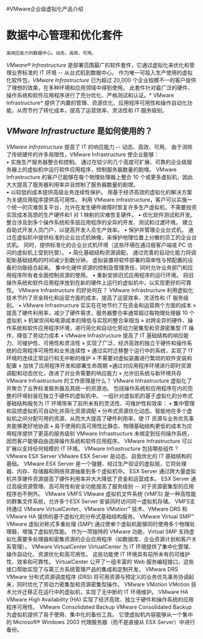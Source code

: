 #VMware企业级虚拟化产品介绍
# 数据中心管理和优化套件
 

    高响应能力的数据中心。动态，高效，可用。
*VMware® Infrastructure* 是部署范围最广的软件套件，它通过虚拟化来优化和管理业界标准的 IT 环境 -- 从台式机到数据中心。 作为唯一可投入生产使用的虚拟化软件包，*VMware Infrastructure* 已为超过 20,000 个企业规模不一的客户提供了理想的效果，在多种环境和应用领域中得到使用。 此套件针对最广泛的硬件、操作系统和软件应用程序进行了充分优化、严格测试和认证。* VMware Infrastructure* 提供了内置的管理、资源优化、应用程序可用性和操作自动化功能，从而节约了转化成本，提高了运营效率、灵活性和 IT 服务级别。  
## *VMware Infrastructure* 是如何使用的？
  
*VMware Infrastructure* 提高了 IT 的响应能力       -- 动态、高效、可用。 由于消除了传统硬件的许多局限性，VMware Infrastructure 使企业能够：  
•	实施生产服务器整合和控制。 通过在较少的几个高度可扩展、可靠的企业级服务器上的虚拟机中运行软件应用程序，控制服务器数量的剧增。 VMware Infrastructure 的客户已能够在每个物理处理器上整合 10 个或更多虚拟机，因此大大提高了服务器利用率并且控制了服务器数量的剧增。  
•	以较低的成本提供高级业务连续性保护。 用基于经济高效的虚拟化的解决方案为关键应用程序提供高可用性。 利用 VMware Infrastructure，客户可以实施一个统一的灾难恢复平台，允许在发生硬件故障时恢复许多生产虚拟机，不需要投资实现成本高昂的生产硬件和1 对 1 映射的灾难恢复硬件。
•	优化软件测试和开发。 整合涉及到多个操作系统和多层应用程序的全异的开发、测试和过渡环境。 建立自助式开发人员门户，以提高开发人员生产效率。
•	保护并管理企业台式机。 通过在虚拟机中提供标准的企业台式机映像，来保护地理位置上分散的员工的企业台式机。 同时，提供标准化的企业台式机环境（这些环境在通过瘦客户端或 PC 访问的虚拟机上受到托管）。
•	简化基础结构资源调配。 通过完善的自动化能力将调配新基础结构的时间减少到数分钟。 虚拟装置将软件部署的简单性与预配置的设备的功能结合起来。 集中化硬件资源的控制及管理责任，同时允许业务部门和应用程序所有者全面控制资源的使用。
•	重新安排旧式应用程序的运行环境。 将旧操作系统和软件应用程序放到在新的硬件上运行的虚拟机中，以实现更好的可靠性。
VMware Infrastructure 的好处何在？
VMware Infrastructure 利用虚拟化技术节约了资金转化和运营方面的成本，提高了运营效率、灵活性和 IT 服务级别。 
•	VMware Infrastructure 实实在在地节约了在资金和运营两个方面的成本
» 提高了硬件利用率，减少了硬件需求，服务器整合率通常超过每物理处理器 10 个虚拟机
» 机架空间和电源成本的降低与实现的整合率相当
» 对跨全异的硬件、操作系统和软件应用程序环境，进行简化和自动化劳动力密集型和资源密集型 IT 操作，降低了劳动力成本
•	VMware Infrastructure 提高了 IT 基础结构的响应能力、可维护性、可用性和灵活性
» 实现了广泛、经济高效的独立于硬件和操作系统的应用程序可用性和业务连续性
» 通过实时迁移整个运行中的系统，实现了 IT 环境的连续正常运行和无中断的维护
» 不需要对虚拟装置进行繁琐的软件安装和配置
» 加快了应用程序开发和部署生命周期
»通过对应用程序环境进行即时资源调配和动态优化，改进了对业务需要的响应能力
» 允许旧系统与新环境共存
VMware Infrastructure 的工作原理是什么？
VMware Infrastructure 虚拟化了并聚合了业界标准服务器及其统一的资源池。 包括操作系统和应用程序在内的完整的环境封装在独立于硬件的虚拟机中。 一组针对虚拟机的基于虚拟化的分布式基础结构服务为 IT 环境带来了前所未有的灵活性、可维护性和效率：
•	集中管理和监控虚拟机可自动化并简化资源调配
•	分布式资源优化动态、智能地在多个虚拟机之间分配可用的资源，从而大大提高了硬件利用率，使 IT 资源与业务优先事务能够更好地协调
•	易于使用的高可用性比静态、物理基础结构更低的成本为应用程序提供了更高的服务级别
VMware Infrastructure 未绑定到任何操作系统，因而客户能够自由选择操作系统和软件应用程序。 VMware Infrastructure 可以扩展以支持任何规模的 IT 环境。
VMware Infrastructure 包括哪些组件？
VMware ESX Server
VMware ESX Server 是动态、自我优化的 IT 基础结构的基础。 VMware ESX Server 是一个强健、经过生产验证的虚拟层，它将处理器、内存、存储器和网络资源抽象到多个虚拟机中。 ESX Server 通过跨大量虚拟机共享硬件资源提高了硬件利用率并大大降低了资金和运营成本。 ESX Server 通过高级资源管理、高可用性和安全功能提高了服务级别 -- 对于资源密集型的应用程序也不例外。
VMware VMFS
VMware 虚拟机文件系统 (VMFS) 是一种高性能的群集文件系统，允许多个ESX Server 安装同时访问同一虚拟机存储。 VMFS支持通过 VMware VirtualCenter、VMware VMotion™ 技术、VMware DRS 和 VMware HA 提供的基于虚拟化的分布式基础结构服务。
VMware Virtual SMP™
VMware 虚拟对称式多重处理 (SMP) 通过使单个虚拟机能够同时使用多个物理处理器，增强了虚拟机性能。 作为一项独特的 VMware 功能，Virtual SMP 支持虚拟化需要多处理器和密集资源的企业应用程序（如数据库、企业资源计划和客户关系管理）。
VMware VirtualCenter
VirtualCenter 为 IT 环境提供了集中化管理、操作自动化、资源优化和高可用性。 这些功能使 IT 环境具有前所未有的可维护性、效率和可靠性。 VirtualCenter 公开了一组丰富的 Web 服务编程接口，这些接口帮助实现了与第三方系统管理产品的集成和定制开发。
VMware DRS
VMware 分布式资源调度程序 (DRS) 将可用资源与预定义的业务优先事务协调起来，同时优化了劳动力密集型和资源密集型操作。
VMware VMotion
VMotion 技术允许迁移正在运行中的虚拟机，实现了无中断的 IT 环境维护。
VMware HA
VMware High Availability (HA) 实现了经济高效、独立于硬件和操作系统的应用程序可用性。
VMware Consolidated Backup
VMware Consolidated Backup 为虚拟机提供了易于使用、集中化的备份工具。 它使虚拟机内容能够从一个集中的 Microsoft® Windows 2003 代理服务器（而不是直接从 ESX Server）中进行备份。

